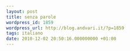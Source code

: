 ```yaml
---
layout: post
title: senza parole
wordpress_id: 1859
wordpress_url: http://blog.andvari.it/?p=1859
tags: italiano
date: 2010-12-02 20:50:16.000000000 +01:00
---
```

<object classid="clsid:d27cdb6e-ae6d-11cf-96b8-444553540000" width="640" height="385" codebase="http://download.macromedia.com/pub/shockwave/cabs/flash/swflash.cab#version=6,0,40,0"><param name="allowFullScreen" value="true" /><param name="allowscriptaccess" value="always" /><param name="src" value="http://www.youtube.com/v/RrPAO7a9dbI?fs=1&amp;hl=en_US" /><param name="allowfullscreen" value="true" /><embed type="application/x-shockwave-flash" width="640" height="385" src="http://www.youtube.com/v/RrPAO7a9dbI?fs=1&amp;hl=en_US" allowscriptaccess="always" allowfullscreen="true"></embed></object>
